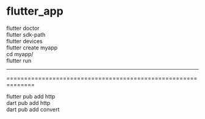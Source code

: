 # flutter_app
flutter doctor <br>
flutter sdk-path <br>
flutter devices <br>
flutter create myapp <br>
cd myapp/ <br>
flutter run 

--------------------------------------------------------------
==============================================================

flutter pub add http <br>
dart pub add http <br>
dart pub add convert <br>
